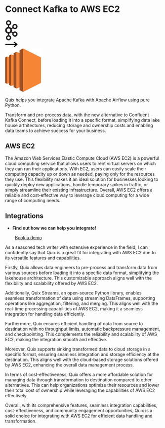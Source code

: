 # Connect Kafka to AWS EC2

<div class="connect-images cards blog-grid-card" markdown>
<div>
<img src="../images/kafka_logo.png" width="40px" />
</div>
<div>
<img src="../images/arrow.svg" width="40px" />
</div>
<div>
<img src="./images/aws-ec2_1.jpg" />
</div>
</div>

Quix helps you integrate Apache Kafka with Apache Airflow using pure Python.

Transform and pre-process data, with the new alternative to Confluent Kafka Connect, before loading it into a specific format, simplifying data lake house arthitectures, reducing storage and ownership costs and enabling data teams to achieve success for your business.

## AWS EC2

The Amazon Web Services Elastic Compute Cloud (AWS EC2) is a powerful cloud computing service that allows users to rent virtual servers on which they can run their applications. With EC2, users can easily scale their computing capacity up or down as needed, paying only for the resources they use. This flexibility makes it an ideal solution for businesses looking to quickly deploy new applications, handle temporary spikes in traffic, or simply streamline their existing infrastructure. Overall, AWS EC2 offers a reliable and cost-effective way to leverage cloud computing for a wide range of computing needs.

## Integrations

<div class="grid cards" markdown>

- __Find out how we can help you integrate!__

    <a class="md-button md-button--primary" href="https://share.hsforms.com/1iW0TmZzKQMChk0lxd_tGiw4yjw2?__hstc=175542013.2303933fbd746c0ac86d9ccbe9bc9100.1728383268831.1729603416735.1729620918855.31&__hssc=175542013.1.1729620918855&__hsfp=2132701734" target="_blank" style="margin:.5rem;">Book a demo</a>

</div>


As a seasoned tech writer with extensive experience in the field, I can confidently say that Quix is a great fit for integrating with AWS EC2 due to its versatile features and capabilities. 

Firstly, Quix allows data engineers to pre-process and transform data from various sources before loading it into a specific data format, simplifying the lakehouse architecture. This customizable approach aligns well with the flexibility and scalability offered by AWS EC2.

Additionally, Quix Streams, an open-source Python library, enables seamless transformation of data using streaming DataFrames, supporting operations like aggregation, filtering, and merging. This aligns well with the real-time processing capabilities of AWS EC2, making it a seamless integration for handling data efficiently.

Furthermore, Quix ensures efficient handling of data from source to destination with no throughput limits, automatic backpressure management, and checkpointing. This complements the reliability and scalability of AWS EC2, making the integration smooth and effective.

Moreover, Quix supports sinking transformed data to cloud storage in a specific format, ensuring seamless integration and storage efficiency at the destination. This aligns well with the cloud-based storage solutions offered by AWS EC2, enhancing the overall data management process.

In terms of cost-effectiveness, Quix offers a more affordable solution for managing data through transformation to destination compared to other alternatives. This can help organizations optimize their resources and lower their total cost of ownership while leveraging the capabilities of AWS EC2 effectively.

Overall, with its comprehensive features, seamless integration capabilities, cost-effectiveness, and community engagement opportunities, Quix is a solid choice for integrating with AWS EC2 for efficient data handling and transformation.

